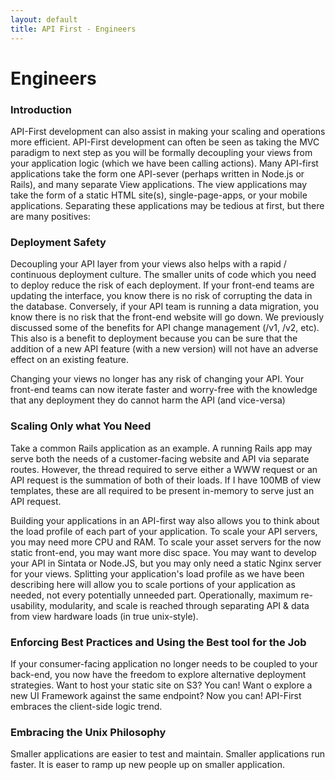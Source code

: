 ```yaml
---
layout: default
title: API First - Engineers
---
```


# Engineers

### Introduction

API-First development can also assist in making your scaling and operations more efficient.  API-First development can often be seen as taking the MVC paradigm to next step as you will be formally decoupling your views from your application logic (which we have been calling actions).  Many API-first applications take the form one API-sever (perhaps written in Node.js or Rails), and many separate View applications.  The view applications may take the form of a static HTML site(s), single-page-apps, or your mobile applications.  Separating these applications may be tedious at first, but there are many positives:

### Deployment Safety

Decoupling your API layer from your views also helps with a rapid / continuous deployment culture.  The smaller units of code which you need to deploy reduce the risk of each deployment.  If your front-end teams are updating the interface, you know there is no risk of corrupting the data in the database.  Conversely, if your API team is running a data migration, you know there is no risk that the front-end website will go down.  We previously discussed some of the benefits for API change management (/v1, /v2, etc).  This also is a benefit to deployment because you can be sure that the addition of a new API feature (with a new version) will not have an adverse effect on an existing feature.

Changing your views no longer has any risk of changing your API.  Your front-end teams can now iterate faster and worry-free with the knowledge that any deployment they do cannot harm the API (and vice-versa)

### Scaling Only what You Need

Take a common Rails application as an example.  A running Rails app may serve both the needs of a customer-facing website and API via separate routes.   However, the thread required to serve either a WWW request or an API request is the summation of both of their loads.  If I have 100MB of view templates, these are all required to be present in-memory to serve just an API request.

Building your applications in an API-first way also allows you to think about the load profile of each part of your application.  To scale your API servers, you may need more CPU and RAM.  To scale your asset servers for the now static front-end, you may want more disc space.  You may want to develop your API in Sintata or Node.JS, but you may only need a static Nginx server for your views.  Splitting your application's load profile as we have been describing here will allow you to scale portions of your application as needed, not every potentially unneeded part.  Operationally, maximum re-usability, modularity, and scale is reached through separating API & data from view hardware loads (in true unix-style).

### Enforcing Best Practices and Using the Best tool for the Job

If your consumer-facing application no longer needs to be coupled to your back-end, you now have the freedom to explore alternative deployment strategies.  Want to host your static site on S3?  You can! Want o explore a new UI Framework against the same endpoint? Now you can!  API-First embraces the client-side logic trend.

### Embracing the Unix Philosophy

Smaller applications are easier to test and maintain.  Smaller applications run faster.  It is easer to ramp up new people up on smaller application.